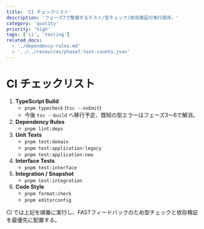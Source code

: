 ```yaml
---
title: 'CI チェックリスト'
description: 'フェーズ7で整備するテスト/型チェック/依存検証の実行順序。'
category: 'quality'
priority: 'high'
tags: ['ci', 'testing']
related_docs:
  - './dependency-rules.md'
  - '../../resources/phase7-test-counts.json'
---
```


# CI チェックリスト

1. **TypeScript Build**
   - `pnpm typecheck` (`tsc --noEmit`)
   - 今後 `tsc --build` へ移行予定、既知の型エラーはフェーズ3〜6で解消。
2. **Dependency Rules**
   - `pnpm lint:deps`
3. **Unit Tests**
   - `pnpm test:domain`
   - `pnpm test:application:legacy`
   - `pnpm test:application:new`
4. **Interface Tests**
   - `pnpm test:interface`
5. **Integration / Snapshot**
   - `pnpm test:integration`
6. **Code Style**
   - `pnpm format:check`
   - `pnpm editorconfig`

CI では上記を順番に実行し、FASTフィードバックのため型チェックと依存検証を最優先に配置する。
